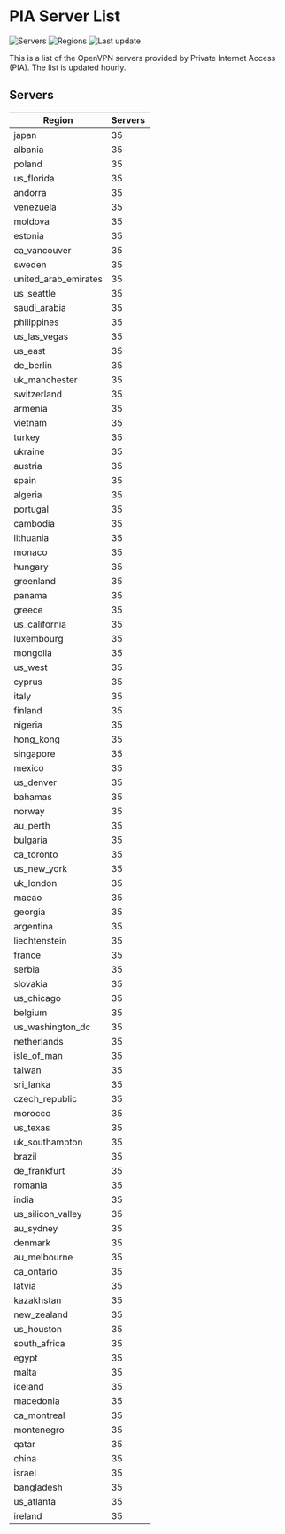 # PIA Server List

![Servers](https://img.shields.io/badge/servers-3,395-blue) ![Regions](https://img.shields.io/badge/regions-97-blue) ![Last update](https://img.shields.io/badge/last_updated-Sat_Apr_27_15:00:33_GMT_2024-blue)

This is a list of the OpenVPN servers provided by Private Internet Access (PIA). The list is updated hourly.

## Servers
| Region               | Servers |
|----------------------|---------|
| japan | 35 |
| albania | 35 |
| poland | 35 |
| us_florida | 35 |
| andorra | 35 |
| venezuela | 35 |
| moldova | 35 |
| estonia | 35 |
| ca_vancouver | 35 |
| sweden | 35 |
| united_arab_emirates | 35 |
| us_seattle | 35 |
| saudi_arabia | 35 |
| philippines | 35 |
| us_las_vegas | 35 |
| us_east | 35 |
| de_berlin | 35 |
| uk_manchester | 35 |
| switzerland | 35 |
| armenia | 35 |
| vietnam | 35 |
| turkey | 35 |
| ukraine | 35 |
| austria | 35 |
| spain | 35 |
| algeria | 35 |
| portugal | 35 |
| cambodia | 35 |
| lithuania | 35 |
| monaco | 35 |
| hungary | 35 |
| greenland | 35 |
| panama | 35 |
| greece | 35 |
| us_california | 35 |
| luxembourg | 35 |
| mongolia | 35 |
| us_west | 35 |
| cyprus | 35 |
| italy | 35 |
| finland | 35 |
| nigeria | 35 |
| hong_kong | 35 |
| singapore | 35 |
| mexico | 35 |
| us_denver | 35 |
| bahamas | 35 |
| norway | 35 |
| au_perth | 35 |
| bulgaria | 35 |
| ca_toronto | 35 |
| us_new_york | 35 |
| uk_london | 35 |
| macao | 35 |
| georgia | 35 |
| argentina | 35 |
| liechtenstein | 35 |
| france | 35 |
| serbia | 35 |
| slovakia | 35 |
| us_chicago | 35 |
| belgium | 35 |
| us_washington_dc | 35 |
| netherlands | 35 |
| isle_of_man | 35 |
| taiwan | 35 |
| sri_lanka | 35 |
| czech_republic | 35 |
| morocco | 35 |
| us_texas | 35 |
| uk_southampton | 35 |
| brazil | 35 |
| de_frankfurt | 35 |
| romania | 35 |
| india | 35 |
| us_silicon_valley | 35 |
| au_sydney | 35 |
| denmark | 35 |
| au_melbourne | 35 |
| ca_ontario | 35 |
| latvia | 35 |
| kazakhstan | 35 |
| new_zealand | 35 |
| us_houston | 35 |
| south_africa | 35 |
| egypt | 35 |
| malta | 35 |
| iceland | 35 |
| macedonia | 35 |
| ca_montreal | 35 |
| montenegro | 35 |
| qatar | 35 |
| china | 35 |
| israel | 35 |
| bangladesh | 35 |
| us_atlanta | 35 |
| ireland | 35 |